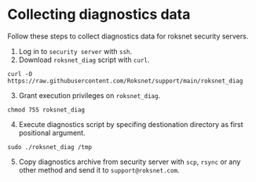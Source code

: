 # Collecting diagnostics data
Follow these steps to collect diagnostics data for roksnet security servers.

1. Log in to `security server` with `ssh`.
2. Download `roksnet_diag` script with `curl`.
```
curl -O https://raw.githubusercontent.com/Roksnet/support/main/roksnet_diag
```
3. Grant execution privileges on `roksnet_diag`.
```
chmod 755 roksnet_diag
```
4. Execute diagnostics script by specifing destionation directory as first positional argument.
```
sudo ./roksnet_diag /tmp
```
5. Copy diagnostics archive from security server with `scp`, `rsync` or any other method and send it to `support@roksnet.com`.

